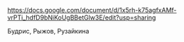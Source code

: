 https://docs.google.com/document/d/1x5rh-k75agfxAMf-vrPTi_hdfD9bNiKoUgBBetGlw3E/edit?usp=sharing

Будрис, Рыжов, Рузайкина
